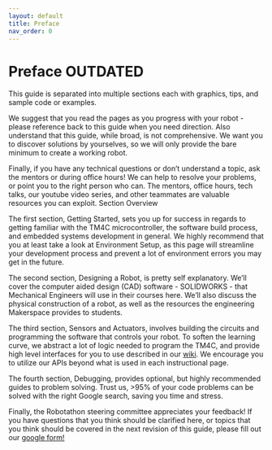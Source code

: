 ```yaml
---
layout: default
title: Preface
nav_order: 0
---
```

# Preface OUTDATED
This guide is separated into multiple sections each with graphics, tips, and sample code or examples. 

We suggest that you read the pages as you progress with your robot - please reference back to this guide when you need direction. Also understand that this guide, while broad, is not comprehensive. We want you to discover solutions by yourselves, so we will only provide the bare minimum to create a working robot.

Finally, if you have any technical questions or don’t understand a topic, ask the mentors or during office hours! We can help to resolve your problems, or point you to the right person who can. The mentors, office hours, tech talks, our youtube video series, and other teammates are valuable resources you can exploit.
Section Overview

The first section, Getting Started, sets you up for success in regards to getting familiar with the TM4C microcontroller, the software build process, and embedded systems development in general. We highly recommend that you at least take a look at Environment Setup, as this page will streamline your development process and prevent a lot of environment errors you may get in the future.

The second section, Designing a Robot, is pretty self explanatory. We’ll cover the computer aided design (CAD) software - SOLIDWORKS - that Mechanical Engineers will use in their courses here. We’ll also discuss the physical construction of a robot, as well as the resources the engineering Makerspace provides to students.

The third section, Sensors and Actuators, involves building the circuits and programming the software that controls your robot. To soften the learning curve, we abstract a lot of logic needed to program the TM4C, and provide high level interfaces for you to use described in our [wiki](https://github.com/ut-ras/Rasware/wiki). We encourage you to utilize our APIs beyond what is used in each instructional page.

The fourth section, Debugging, provides optional, but highly recommended guides to problem solving. Trust us, >95% of your code problems can be solved with the right Google search, saving you time and stress.

Finally, the Robotathon steering committee appreciates your feedback! If you have questions that you think should be clarified here, or topics that you think should be covered in the next revision of this guide, please fill out our [google form!](https://forms.gle/6UpwaETAtQpkvoMa8)
